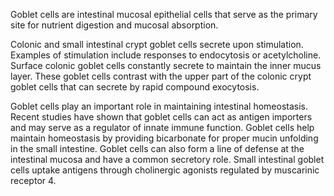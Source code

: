 Goblet cells are intestinal mucosal epithelial cells that serve as the primary site for nutrient digestion and mucosal absorption.

Colonic and small intestinal crypt goblet cells secrete upon stimulation. Examples of stimulation include responses to endocytosis or acetylcholine. Surface colonic goblet cells constantly secrete to maintain the inner mucus layer. These goblet cells contrast with the upper part of the colonic crypt goblet cells that can secrete by rapid compound exocytosis.

Goblet cells play an important role in maintaining intestinal homeostasis. Recent studies have shown that goblet cells can act as antigen importers and may serve as a regulator of innate immune function. Goblet cells help maintain homeostasis by providing bicarbonate for proper mucin unfolding in the small intestine. Goblet cells can also form a line of defense at the intestinal mucosa and have a common secretory role. Small intestinal goblet cells uptake antigens through cholinergic agonists regulated by muscarinic receptor 4.